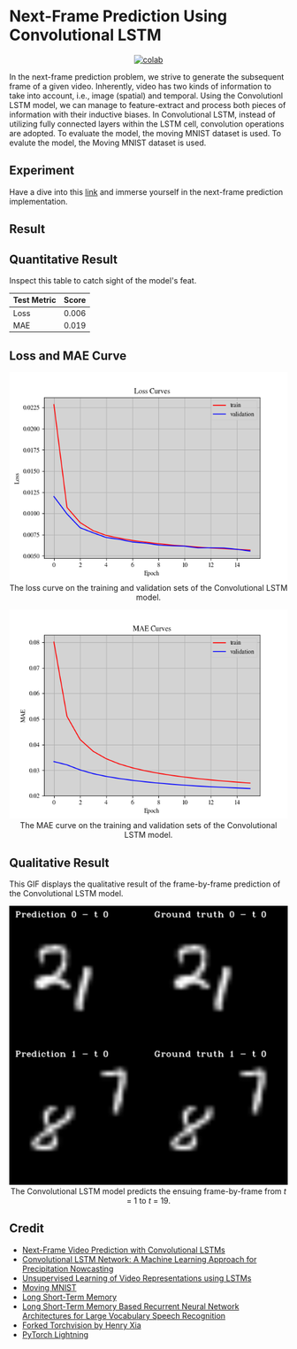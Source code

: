 # Next-Frame Prediction Using Convolutional LSTM


<div align="center">
    <a href="https://colab.research.google.com/github/reshalfahsi/next-frame-prediction/blob/master/Next_Frame_Prediction_Using_Convolutional_LSTM.ipynb"><img src="https://colab.research.google.com/assets/colab-badge.svg" alt="colab"></a>
    <br />
</div>


In the next-frame prediction problem, we strive to generate the subsequent frame of a given video. Inherently, video has two kinds of information to take into account, i.e., image (spatial) and temporal. Using the Convolutionl LSTM model, we can manage to feature-extract and process both pieces of information with their inductive biases. In Convolutional LSTM, instead of utilizing fully connected layers within the LSTM cell, convolution operations are adopted. To evaluate the model, the moving MNIST dataset is used. To evalute the model, the Moving MNIST dataset is used.


## Experiment

Have a dive into this [link](https://colab.research.google.com/github/reshalfahsi/next-frame-prediction/blob/master/Next_Frame_Prediction_Using_Convolutional_LSTM.ipynb) and immerse yourself in the next-frame prediction implementation.


## Result

## Quantitative Result

Inspect this table to catch sight of the model's feat.

Test Metric  | Score
------------ | -------------
Loss         | 0.006
MAE          | 0.019


## Loss and MAE Curve

<p align="center"> <img src="https://github.com/reshalfahsi/next-frame-prediction/blob/master/assets/loss_curve.png" alt="loss_curve" > <br /> The loss curve on the training and validation sets of the Convolutional LSTM model. </p>

<p align="center"> <img src="https://github.com/reshalfahsi/next-frame-prediction/blob/master/assets/mae_curve.png" alt="mae_curve" > <br /> The MAE curve on the training and validation sets of the Convolutional LSTM model. </p>


## Qualitative Result

This GIF displays the qualitative result of the frame-by-frame prediction of the Convolutional LSTM model.

<p align="center"> <img src="https://github.com/reshalfahsi/next-frame-prediction/blob/master/assets/result.gif" alt="qualitative" > <br /> The Convolutional LSTM model predicts the ensuing frame-by-frame from <i>t</i> = 1 to <i>t</i> = 19. </p>


## Credit

- [Next-Frame Video Prediction with Convolutional LSTMs](https://keras.io/examples/vision/conv_lstm/)
- [Convolutional LSTM Network: A Machine Learning Approach for Precipitation Nowcasting](https://papers.nips.cc/paper/2015/file/07563a3fe3bbe7e3ba84431ad9d055af-Paper.pdf)
- [Unsupervised Learning of Video Representations using LSTMs](http://www.cs.toronto.edu/~nitish/unsup_video.pdf)
- [Moving MNIST](http://www.cs.toronto.edu/~nitish/unsupervised_video/)
- [Long Short-Term Memory](https://www.bioinf.jku.at/publications/older/2604.pdf)
- [Long Short-Term Memory Based Recurrent Neural Network Architectures for Large Vocabulary Speech Recognition](https://arxiv.org/pdf/1402.1128.pdf)
- [Forked Torchvision by Henry Xia](https://github.com/ehnryx/vision/tree/be6f398c0612c245b0019a286a99f80aca81de7d/torchvision/transforms)
- [PyTorch Lightning](https://lightning.ai/docs/pytorch/latest/)
